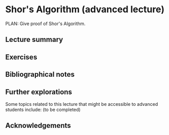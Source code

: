 #  Shor's Algorithm (advanced lecture)

PLAN: Give proof of Shor's Algorithm.

## Lecture summary


## Exercises




## Bibliographical notes



## Further explorations

Some topics related to this lecture that might be accessible to advanced students include: (to be completed)


## Acknowledgements
